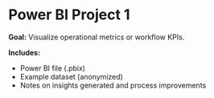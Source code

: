 # Power BI Project 1

**Goal:** Visualize operational metrics or workflow KPIs.

**Includes:**
- Power BI file (.pbix)
- Example dataset (anonymized)
- Notes on insights generated and process improvements
